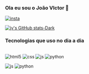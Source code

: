 ### Ola eu sou o João VIctor 👋

[![insta](https://img.shields.io/badge/Instagram-E4405F?style=for-the-badge&logo=instagram&logoColor=white)](https://www.instagram.com/jvmorais.r/)

[![jv's GitHub stats-Dark](https://github-readme-stats.vercel.app/api?username=jvmoraisr&show_icons=true&theme=dark#gh-dark-mode-only)](https://github.com/anuraghazra/github-readme-stats#gh-dark-mode-only)


### Tecnologias que uso no dia a dia 
<div style="display: inline_block"></br>
<img alling=center alt="html5" src="https://img.shields.io/badge/HTML5-E34F26?style=for-the-badge&logo=html5&logoColor=white"/>
<img alling=center alt="css" src="https://img.shields.io/badge/CSS-239120?&style=for-the-badge&logo=css3&logoColor=white"/>
<img alling=center alt="js" src="https://img.shields.io/badge/JavaScript-F7DF1E?
style=for-the-badge&logo=javascript&logoColor=black"/> <img alling=center alt="python" src="https://img.shields.io/badge/Python-14354C?style=for-the-badge&logo=python&logoColor=white"/>

<img alling=center alt="js" src="https://img.shields.io/badge/JavaScript-F7DF1E?style=for-the-badge&logo=javascript&logoColor=black"/> <img alling=center alt="python" src="https://img.shields.io/badge/SQLite-07405E?style=for-the-badge&logo=sqlite&logoColor=white"/>
